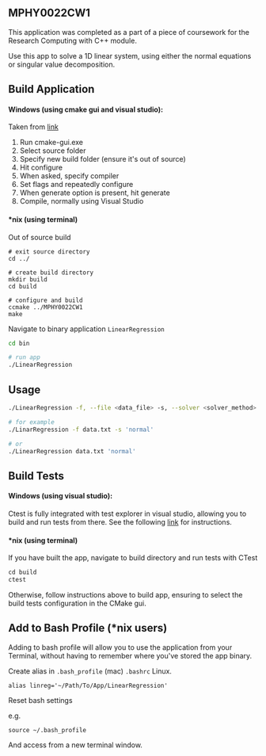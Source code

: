 MPHY0022CW1
------------
This application was completed as a part of a piece of coursework for the 
Research Computing with C++ module.

Use this app to solve a 1D linear system, using either the normal equations
or singular value decomposition.

Build Application
-----------------
#### Windows (using cmake gui and visual studio):
Taken from [link](http://rits.github-pages.ucl.ac.uk/research-computing-with-cpp/01research/sec03CMake.html)
1. Run cmake-gui.exe
1. Select source folder
1. Specify new build folder (ensure it's out of source)
1. Hit configure
1. When asked, specify compiler
1. Set flags and repeatedly configure
1. When generate option is present, hit generate
1. Compile, normally using Visual Studio 

#### *nix (using terminal)

Out of source build

```
# exit source directory
cd ../

# create build directory
mkdir build
cd build

# configure and build
ccmake ../MPHY0022CW1
make
```

Navigate to binary application `LinearRegression`
```bash
cd bin

# run app
./LinearRegression
```

Usage
-----

```bash
./LinearRegression -f, --file <data_file> -s, --solver <solver_method>

# for example
./LinarRegression -f data.txt -s 'normal'

# or 
./LinearRegression data.txt 'normal'
```

Build Tests
-----------

#### Windows (using visual studio):
Ctest is fully integrated with test explorer in visual studio, allowing you
to build and run tests from there. See the following 
[link](https://docs.microsoft.com/en-us/visualstudio/test/how-to-use-ctest-for-cpp?view=vs-2017)
for instructions.

#### *nix (using terminal)
If you have built the app, navigate to build directory and run tests with CTest

```asm
cd build
ctest
```

Otherwise, follow instructions above to build app, ensuring to select the
build tests configuration in the CMake gui.

Add to Bash Profile (*nix users)
--------------------------------
Adding to bash profile will allow you to use the application from your Terminal,
without having to remember where you've stored the app binary.

Create alias in `.bash_profile` (mac) `.bashrc` Linux.

```
alias linreg='~/Path/To/App/LinearRegression'
```

Reset bash settings

e.g.
```
source ~/.bash_profile
```

And access from a new terminal window.